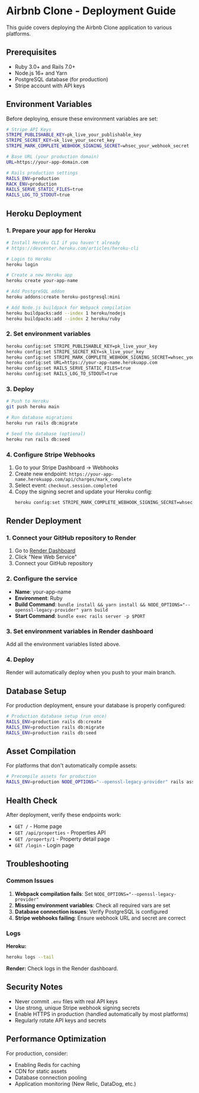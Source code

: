 # Airbnb Clone - Deployment Guide

This guide covers deploying the Airbnb Clone application to various platforms.

## Prerequisites

- Ruby 3.0+ and Rails 7.0+
- Node.js 16+ and Yarn
- PostgreSQL database (for production)
- Stripe account with API keys

## Environment Variables

Before deploying, ensure these environment variables are set:

```bash
# Stripe API Keys
STRIPE_PUBLISHABLE_KEY=pk_live_your_publishable_key
STRIPE_SECRET_KEY=sk_live_your_secret_key
STRIPE_MARK_COMPLETE_WEBHOOK_SIGNING_SECRET=whsec_your_webhook_secret

# Base URL (your production domain)
URL=https://your-app-domain.com

# Rails production settings
RAILS_ENV=production
RACK_ENV=production
RAILS_SERVE_STATIC_FILES=true
RAILS_LOG_TO_STDOUT=true
```

## Heroku Deployment

### 1. Prepare your app for Heroku

```bash
# Install Heroku CLI if you haven't already
# https://devcenter.heroku.com/articles/heroku-cli

# Login to Heroku
heroku login

# Create a new Heroku app
heroku create your-app-name

# Add PostgreSQL addon
heroku addons:create heroku-postgresql:mini

# Add Node.js buildpack for Webpack compilation
heroku buildpacks:add --index 1 heroku/nodejs
heroku buildpacks:add --index 2 heroku/ruby
```

### 2. Set environment variables

```bash
heroku config:set STRIPE_PUBLISHABLE_KEY=pk_live_your_key
heroku config:set STRIPE_SECRET_KEY=sk_live_your_key
heroku config:set STRIPE_MARK_COMPLETE_WEBHOOK_SIGNING_SECRET=whsec_your_secret
heroku config:set URL=https://your-app-name.herokuapp.com
heroku config:set RAILS_SERVE_STATIC_FILES=true
heroku config:set RAILS_LOG_TO_STDOUT=true
```

### 3. Deploy

```bash
# Push to Heroku
git push heroku main

# Run database migrations
heroku run rails db:migrate

# Seed the database (optional)
heroku run rails db:seed
```

### 4. Configure Stripe Webhooks

1. Go to your Stripe Dashboard → Webhooks
2. Create new endpoint: `https://your-app-name.herokuapp.com/api/charges/mark_complete`
3. Select event: `checkout.session.completed`
4. Copy the signing secret and update your Heroku config:
   ```bash
   heroku config:set STRIPE_MARK_COMPLETE_WEBHOOK_SIGNING_SECRET=whsec_your_actual_secret
   ```

## Render Deployment

### 1. Connect your GitHub repository to Render

1. Go to [Render Dashboard](https://dashboard.render.com/)
2. Click "New Web Service"
3. Connect your GitHub repository

### 2. Configure the service

- **Name**: your-app-name
- **Environment**: Ruby
- **Build Command**: `bundle install && yarn install && NODE_OPTIONS="--openssl-legacy-provider" yarn build`
- **Start Command**: `bundle exec rails server -p $PORT`

### 3. Set environment variables in Render dashboard

Add all the environment variables listed above.

### 4. Deploy

Render will automatically deploy when you push to your main branch.

## Database Setup

For production deployment, ensure your database is properly configured:

```bash
# Production database setup (run once)
RAILS_ENV=production rails db:create
RAILS_ENV=production rails db:migrate
RAILS_ENV=production rails db:seed
```

## Asset Compilation

For platforms that don't automatically compile assets:

```bash
# Precompile assets for production
RAILS_ENV=production NODE_OPTIONS="--openssl-legacy-provider" rails assets:precompile
```

## Health Check

After deployment, verify these endpoints work:

- `GET /` - Home page
- `GET /api/properties` - Properties API
- `GET /property/1` - Property detail page
- `GET /login` - Login page

## Troubleshooting

### Common Issues

1. **Webpack compilation fails**: Set `NODE_OPTIONS="--openssl-legacy-provider"`
2. **Missing environment variables**: Check all required vars are set
3. **Database connection issues**: Verify PostgreSQL is configured
4. **Stripe webhooks failing**: Ensure webhook URL and secret are correct

### Logs

**Heroku:**
```bash
heroku logs --tail
```

**Render:**
Check logs in the Render dashboard.

## Security Notes

- Never commit `.env` files with real API keys
- Use strong, unique Stripe webhook signing secrets
- Enable HTTPS in production (handled automatically by most platforms)
- Regularly rotate API keys and secrets

## Performance Optimization

For production, consider:

- Enabling Redis for caching
- CDN for static assets
- Database connection pooling
- Application monitoring (New Relic, DataDog, etc.)